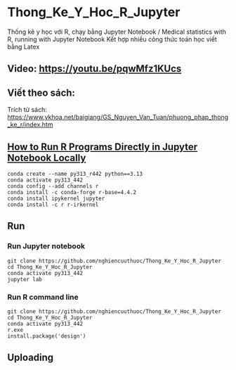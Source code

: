 # Thong_Ke_Y_Hoc_R_Jupyter
Thống kê y học với R, chạy bằng Jupyter Notebook / Medical statistics with R, running with Jupyter Notebook
Kết hợp nhiều công thức toán học viết bằng Latex

## Video: https://youtu.be/pqwMfz1KUcs
## Viết theo sách:
Trích từ sách: https://www.ykhoa.net/baigiang/GS_Nguyen_Van_Tuan/phuong_phap_thong_ke_r/index.htm

## [How to Run R Programs Directly in Jupyter Notebook Locally](https://www.freecodecamp.org/news/how-to-run-r-programs-directly-in-jupyter-notebook-locally/)
```
conda create --name py313_r442 python==3.13
conda activate py313_442
conda config --add channels r
conda install -c conda-forge r-base=4.4.2
conda install ipykernel jupyter
conda install -c r r-irkernel
```
## Run
### Run Jupyter notebook
```
git clone https://github.com/nghiencuuthuoc/Thong_Ke_Y_Hoc_R_Jupyter
cd Thong_Ke_Y_Hoc_R_Jupyter
conda activate py313_442
jupyter lab

```
### Run R command line

```
git clone https://github.com/nghiencuuthuoc/Thong_Ke_Y_Hoc_R_Jupyter
cd Thong_Ke_Y_Hoc_R_Jupyter
conda activate py313_442
r.exe
install.package('design')
```

## Uploading


